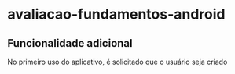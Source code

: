 # avaliacao-fundamentos-android

## Funcionalidade adicional

No primeiro uso do aplicativo, é solicitado que o usuário seja criado
